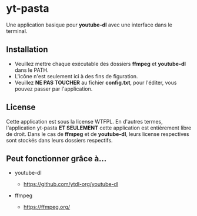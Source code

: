 # yt-pasta
Une application basique pour **youtube-dl** avec une interface dans le terminal.

## Installation

- Veuillez mettre chaque exécutable des dossiers **ffmpeg** et **youtube-dl** dans le PATH.
- L'icône n'est seulement ici à des fins de figuration.
- Veuillez **NE PAS TOUCHER** au fichier **config.txt**, pour l'éditer, vous pouvez passer par l'application.

## License

Cette application est sous la license WTFPL. En d'autres termes, l'application yt-pasta **ET SEULEMENT** cette application est entièrement libre de droit. Dans le cas de **ffmpeg** et de **youtube-dl**, leurs license respectives sont stockés dans leurs dossiers respectifs.

## Peut fonctionner grâce à...

- youtube-dl
  - https://github.com/ytdl-org/youtube-dl
 
- ffmpeg
  - https://ffmpeg.org/
